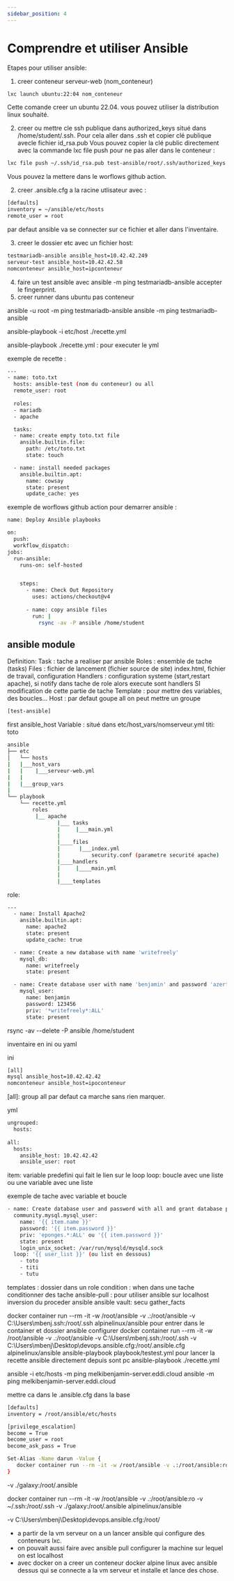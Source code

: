 ```yaml
---
sidebar_position: 4
---
```


# Comprendre et utiliser Ansible

Etapes pour utiliser ansible: 
1) creer conteneur serveur-web (nom_conteneur)

```bash
lxc launch ubuntu:22:04 nom_conteneur
```
Cette comande creer un ubuntu 22.04. vous pouvez utiliser la distribution linux souhaité.

2) creer ou mettre cle ssh publique dans authorized_keys situé dans /home/student/.ssh. Pour cela aller dans .ssh et copier clé publique avecle fichier id_rsa.pub
Vous pouvez copier la clé public directement avec la commande lxc file push pour ne pas aller dans le conteneur :

```bash
lxc file push ~/.ssh/id_rsa.pub test-ansible/root/.ssh/authorized_keys
```
Vous pouvez la mettere dans le worflows github action.

2) creer .ansible.cfg a la racine utlisateur avec :

```bash
[defaults]
inventory = ~/ansible/etc/hosts
remote_user = root
```
par defaut ansible va se connecter sur ce fichier et aller dans l'inventaire.

3) creer le dossier etc avec un fichier host:

```bash
testmariadb-ansible ansible_host=10.42.42.249
serveur-test ansible_host=10.42.42.58
nomconteneur ansible_host=ipconteneur
```

4) faire un test ansible avec ansible -m ping testmariadb-ansible
accepter le fingerprint.
5) creer runner dans ubuntu pas conteneur

ansible -u root -m ping testmariadb-ansible
ansible -m ping testmariadb-ansible

ansible-playbook -i etc/host ./recette.yml 

ansible-playbook ./recette.yml : pour executer le yml

exemple de recette : 

```bash
---
- name: toto.txt
  hosts: ansible-test (nom du conteneur) ou all
  remote_user: root
  
  roles:
  - mariadb
  - apache

  tasks:
  - name: create empty toto.txt file
    ansible.builtin.file:
      path: /etc/toto.txt
      state: touch

  - name: install needed packages
    ansible.builtin.apt:
      name: cowsay
      state: present
      update_cache: yes
```

exemple de worflows github action pour demarrer ansible :

```bash
name: Deploy Ansible playbooks

on:
  push:
  workflow_dispatch:
jobs:
  run-ansible:
    runs-on: self-hosted


    steps:
      - name: Check Out Repository
        uses: actions/checkout@v4
        
      - name: copy ansible files
        run: |
          rsync -av -P ansible /home/student
```

## ansible module

Definition:
Task : tache a realiser par ansible
Roles : ensemble de tache (tasks)
Files : fichier de lancement (fichier source de site) index.html, fichier de travail, configuration
Handlers : configuration systeme (start,restart apache), si notify dans tache de role alors execute sont handlers SI modification de cette partie de tache
Template : pour mettre des variables, des boucles...
Host : par defaut goupe all on peut mettre un groupe

```bash
[test-ansible]
```

first ansible_host
Variable : situé dans etc/host_vars/nomserveur.yml
titi: toto

```bash
ansible
├── etc
│   └── hosts
|   |___host_vars
|   |    |___serveur-web.yml
|   | 
|   |___group_vars
|       
└── playbook
    └── recette.yml
        roles
         |__ apache
                |___ tasks  
                |     |___main.yml   
                |         
                |____files
                |      |___index.yml
                |          security.conf (parametre securité apache)
                |____handlers
                |     |____main.yml  
                |
                |____templates
```

role:

```bash
---
  - name: Install Apache2
    ansible.builtin.apt:
      name: apache2
      state: present
      update_cache: true

  - name: Create a new database with name 'writefreely'
    mysql_db:
      name: writefreely
      state: present

  - name: Create database user with name 'benjamin' and password 'azertyuio' with all database privileges
    mysql_user:
      name: benjamin
      password: 123456
      priv: '*writefreely*:ALL'
      state: present
```

rsync -av --delete -P ansible /home/student

inventaire
en ini ou yaml

ini

```bash
[all]
mysql ansible_host=10.42.42.42
nomconteneur ansible_host=ipoconteneur
```

[all]: group all par defaut ca marche sans rien marquer.

yml
```bash
ungrouped:
  hosts:
    
all:
  hosts:
    ansible_host: 10.42.42.42
    ansible_user: root
```

item: variable predefini qui fait le lien sur le loop
loop: boucle avec une liste ou une variable avec une liste 

exemple de tache avec variable et boucle
```bash 
- name: Create database user and password with all and grant database privileges 
  community.mysql.mysql_user:
    name: '{{ item.name }}'
    password: '{{ item.password }}'
    priv: 'eponges.*:ALL' ou '{{ item.password }}'
    state: present
    login_unix_socket: /var/run/mysqld/mysqld.sock
  loop: '{{ user_list }}' (ou list en dessous)
    - toto
    - titi
    - tutu
```

templates : dossier dans un role 
condition : when dans une tache conditionner des tache 
ansible-pull : pour utiliser ansible sur localhost inversion du proceder ansible
ansible vault: secu
gather_facts

docker container run --rm -it -w /root/ansible -v .:/root/ansible -v C:\Users\mbenj\.ssh:/root/.ssh alpinelinux/ansible
pour entrer dans le container et dossier ansible configurer
docker container run --rm -it -w /root/ansible -v .:/root/ansible -v C:\Users\mbenj\.ssh:/root/.ssh -v C:\Users\mbenj\Desktop\devops\.ansible.cfg:/root/.ansible.cfg alpinelinux/ansible ansible-playbook playbook/testest.yml
pour lancer la recette ansible directement depuis sont pc
ansible-playbook ./recette.yml

ansible -i etc/hosts -m ping melkibenjamin-server.eddi.cloud
ansible -m ping melkibenjamin-server.eddi.cloud

mettre ca dans le .ansible.cfg dans la base

```bash
[defaults]
inventory = /root/ansible/etc/hosts

[privilege_escalation]
become = True
become_user = root
become_ask_pass = True
```

```bash
Set-Alias -Name darun -Value {
   docker container run --rm -it -w /root/ansible -v .:/root/ansible:root -v ~/.ssh:/root/.ssh alpinelinux/ansible ansible-playbook $args
}
```

-v ./galaxy:/root/.ansible

docker container run --rm -it -w /root/ansible -v .:/root/ansible:ro -v ~/.ssh:/root/.ssh -v ./galaxy:/root/.ansible alpinelinux/ansible

-v C:\Users\mbenj\Desktop\devops\.ansible.cfg:/root/

- a partir de la vm serveur on a un lancer ansible qui configure des conteneurs lxc.
- on pouvait aussi faire avec ansible pull configurer la machine sur lequel on est localhost
- avec docker on a creer  un conteneur docker alpine linux avec ansible dessus qui se connecte a la vm serveur et installe et lance des chose.